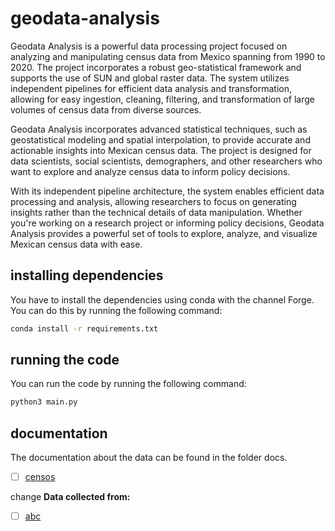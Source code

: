 # geodata-analysis
Geodata Analysis is a powerful data processing project focused on analyzing and manipulating census data from Mexico spanning from 1990 to 2020. The project incorporates a robust geo-statistical framework and supports the use of SUN and global raster data. The system utilizes independent pipelines for efficient data analysis and transformation, allowing for easy ingestion, cleaning, filtering, and transformation of large volumes of census data from diverse sources.

Geodata Analysis incorporates advanced statistical techniques, such as geostatistical modeling and spatial interpolation, to provide accurate and actionable insights into Mexican census data. The project is designed for data scientists, social scientists, demographers, and other researchers who want to explore and analyze census data to inform policy decisions.

With its independent pipeline architecture, the system enables efficient data processing and analysis, allowing researchers to focus on generating insights rather than the technical details of data manipulation. Whether you're working on a research project or informing policy decisions, Geodata Analysis provides a powerful set of tools to explore, analyze, and visualize Mexican census data with ease.

## installing dependencies
You have to install the dependencies using conda with the channel Forge. You can do this by running the following command:
```bash
conda install -r requirements.txt
```
## running the code
You can run the code by running the following command:
```bash
python3 main.py
```

## documentation
The documentation about the data can be found in the folder docs.
- [ ] [censos](www.abc.com/abc)

change
**Data collected from:**
- [ ] [abc](www.abc.com/abc)
